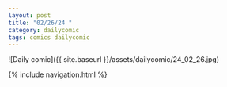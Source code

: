 ```yaml
---
layout: post
title: "02/26/24 "
category: dailycomic
tags: comics dailycomic
---
```

![Daily comic]({{ site.baseurl }}/assets/dailycomic/24_02_26.jpg)

{% include navigation.html %}

